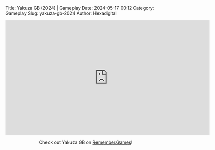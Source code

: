 Title: Yakuza GB (2024) | Gameplay
Date: 2024-05-17 00:12
Category: Gameplay
Slug: yakuza-gb-2024
Author: Hexadigital

<center><iframe src="https://www.youtube.com/embed/g70LDiUoh9A?feature=oembed" allow="accelerometer; autoplay; encrypted-media; gyroscope; picture-in-picture" width="640" height="360" frameborder="0"></iframe>

Check out Yakuza GB on [Remember.Games](https://remember.games/game/8867/yakuza-gb/)!</center>